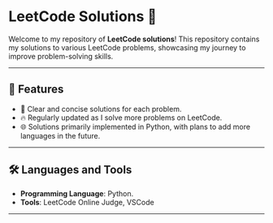 # LeetCode Solutions 🚀

Welcome to my repository of **LeetCode solutions**! 
This repository contains my solutions to various LeetCode problems, 
showcasing my journey to improve problem-solving skills.

---

## 🌟 Features

- 📝 Clear and concise solutions for each problem.
- 🔥 Regularly updated as I solve more problems on LeetCode.
- 🌐 Solutions primarily implemented in Python, with plans to add more languages in the future.

---

## 🛠️ Languages and Tools

- **Programming Language**: Python.
- **Tools**: LeetCode Online Judge, VSCode

---

